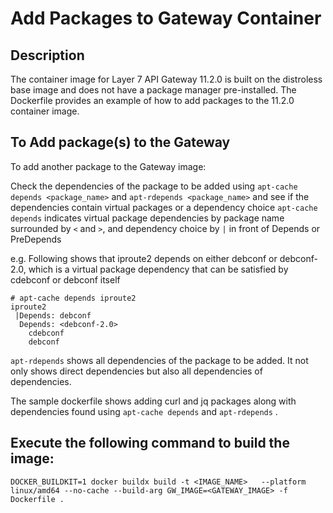 # Add Packages to Gateway Container

## Description
The container image for Layer 7 API Gateway 11.2.0 is built on the distroless base image and does not have a package manager pre-installed.
The Dockerfile provides an example of how to add packages to the 11.2.0 container image.

## To Add package(s) to the Gateway

To add another package to the Gateway image:

Check the dependencies of the package to be added using `apt-cache depends <package_name>` and `apt-rdepends <package_name>` and see if the dependencies contain virtual packages or a dependency choice
`apt-cache depends` indicates virtual package dependencies by package name surrounded by `<` and `>`, and dependency choice by `|` in front of Depends or PreDepends

e.g. Following shows that iproute2 depends on either debconf or debconf-2.0, which is a virtual package dependency that can be satisfied by cdebconf or debconf itself
```
# apt-cache depends iproute2
iproute2
 |Depends: debconf
  Depends: <debconf-2.0>
    cdebconf
    debconf
```

`apt-rdepends` shows all dependencies of the package to be added. It not only shows direct dependencies but also all dependencies of dependencies.

The sample dockerfile shows adding curl and jq packages along with dependencies found using `apt-cache depends` and `apt-rdepends` .

## Execute the following command to build the image:

`DOCKER_BUILDKIT=1 docker buildx build -t <IMAGE_NAME>   --platform linux/amd64 --no-cache --build-arg GW_IMAGE=<GATEWAY_IMAGE> -f Dockerfile .`